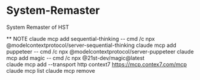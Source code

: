 # System-Remaster
System Remaster of HST


** NOTE
claude mcp add sequential-thinking -- cmd /c npx @modelcontextprotocol/server-sequential-thinking
claude mcp add puppeteer -- cmd /c npx @modelcontextprotocol/server-puppeteer
claude mcp add magic -- cmd /c npx  @21st-dev/magic@latest  
claude mcp add --transport http context7 https://mcp.contex7.com/mcp
claude mcp list
claude mcp remove
